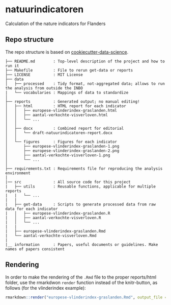 # natuurindicatoren
Calculation of the nature indicators for Flanders

## Repo structure

The repo structure is based on [cookiecutter-data-science](https://github.com/drivendata/cookiecutter-data-science).

    ├── README.md        : Top-level description of the project and how to run it
    ├── Makefile         : File to rerun get-data or reports
    ├── LICENSE          : MIT License
    ├── data
    │   ├── processed    : Tidy format, not-aggregated data; allows to run the analysis from outside the INBO
    |   └── vocabularies : Mappings of data to standardize
    │
    ├── reports          : Generated output; no manual editing!
    │   ├── html         : HTML report for each indicator
    │   │   ├── europese-vlinderindex-graslanden.html
    │   │   ├── aantal-verkochte-visverloven.html
    │   │   └── ...
    │   │
    │   ├── docx         : Combined report for editorial
    │   │   └── draft-natuurindicatoren-report.docx
    │   │
    │   └── figures      : Figures for each indicator
    │       ├── europese-vlinderindex-graslanden-1.png
    │       ├── europese-vlinderindex-graslanden-2.png
    │       ├── aantal-verkochte-visverloven-1.png
    │       └── ...
    │
    ├── requirements.txt : Requirements file for reproducing the analysis environment
    │
    |── src              : All source code for this project
    |   ├── utils        : Reusable functions, applicable for multiple reports 
    |   |   └── ...
    |   |
    |   ├── get-data     : Scripts to generate processed data from raw data for each indicator
    |   │   ├── europese-vlinderindex-graslanden.R
    |   │   ├── aantal-verkochte-visverloven.R
    |   │   └── ...
    |   |
    |   ├── europese-vlinderindex-graslanden.Rmd 
    |   └── aantal-verkochte-visverloven.Rmd
    |
    |__ information      : Papers, useful documents or guidelines. Make names of papers consistent
    
    
    
## Rendering

In order to make the rendering of the `.Rmd` file to the proper reports/html folder, use the rmarkdwon `render` function instead of the knitr-button, as follows (for the vlinderindex example):

```R
rmarkdown::render("europese-vlinderindex-graslanden.Rmd", output_file = "../reports/html/europese-vlinderindex-graslanden.html") 
```

